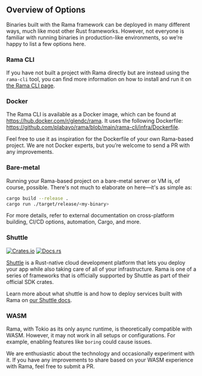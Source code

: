 ## Overview of Options

Binaries built with the Rama framework can be deployed in many different ways,
much like most other Rust frameworks. However, not everyone is familiar with running binaries
in production-like environments, so we’re happy to list a few options here.

### Rama CLI

If you have not built a project with Rama directly but are instead using the `rama-cli` tool,
you can find more information on how to install and run it on [the Rama CLI page](./rama-cli.md).

### Docker

The Rama CLI is available as a Docker image, which can be found at <https://hub.docker.com/r/glendc/rama>.
It uses the following Dockerfile: <https://github.com/plabayo/rama/blob/main/rama-cli/infra/Dockerfile>.

Feel free to use it as inspiration for the Dockerfile of your own Rama-based project. We are not Docker experts,
but you’re welcome to send a PR with any improvements.

### Bare-metal

Running your Rama-based project on a bare-metal server or VM is, of course, possible.
There's not much to elaborate on here—it's as simple as:

```bash
cargo build --release .
cargo run ./target/release/<my-binary>
```

For more details, refer to external documentation on cross-platform building, CI/CD options, automation, Cargo, and more.

### Shuttle

[![Crates.io](https://img.shields.io/crates/v/shuttle-rama.svg)](https://crates.io/crates/shuttle-rama)
[![Docs.rs](https://img.shields.io/docsrs/shuttle-rama/latest)](https://docs.rs/shuttle-rama/latest/shuttle_rama/index.html)

[Shuttle](https://www.shuttle.dev/) is a Rust-native cloud development platform that lets you deploy your app while also taking care of all of your infrastructure. Rama is one of a series of frameworks
that is officially supported by Shuttle as part of their official SDK crates.

Learn more about what shuttle is and how to deploy services built with Rama
on [our Shuttle docs](./shuttle.md).

### WASM

Rama, with Tokio as its only async runtime, is theoretically compatible with WASM.
However, it may not work in all setups or configurations. For example,
enabling features like `boring` could cause issues.

We are enthusiastic about the technology and occasionally experiment with it.
If you have any improvements to share based on your WASM experience with Rama, feel free to submit a PR.

